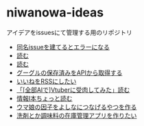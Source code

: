 # niwanowa-ideas

アイデアをissuesにて管理する用のリポジトリ

<!-- ISSUE_LIST_START -->
- [同名issueを建てるとエラーになる](https://github.com/niwanowa/niwanowa-ideas/issues/40)
- [読む](https://github.com/niwanowa/niwanowa-ideas/issues/39)
- [読む](https://github.com/niwanowa/niwanowa-ideas/issues/38)
- [グーグルの保存済みをAPIから取得する](https://github.com/niwanowa/niwanowa-ideas/issues/36)
- [いいねをRSSにしたい](https://github.com/niwanowa/niwanowa-ideas/issues/35)
- [「[全部AIで]Vtuberに受肉してみた」読む](https://github.com/niwanowa/niwanowa-ideas/issues/26)
- [情報Ⅰ本ちょっと読む](https://github.com/niwanowa/niwanowa-ideas/issues/25)
- [ウマ娘の因子をよしなにつなげるやつを作る](https://github.com/niwanowa/niwanowa-ideas/issues/18)
- [洗剤とか調味料の在庫管理アプリを作りたい](https://github.com/niwanowa/niwanowa-ideas/issues/9)
<!-- github actions: Updated on 2024-04-06 07:43:19 UTC-->
<!-- ISSUE_LIST_END -->
